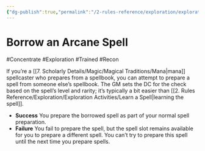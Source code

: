 ```yaml
---
{"dg-publish":true,"permalink":"/2-rules-reference/exploration/exploration-activities/borrow-an-arcane-spell/"}
---
```


# Borrow an Arcane Spell
#Concentrate #Exploration #Trained #Recon 

If you’re a [[7. Scholarly Details/Magic/Magical Traditions/Mana\|mana]] spellcaster who prepares from a spellbook, you can attempt to prepare a spell from someone else’s spellbook. The GM sets the DC for the check based on the spell’s level and rarity; it’s typically a bit easier than [[2. Rules Reference/Exploration/Exploration Activities/Learn a Spell\|learning the spell]].

- **Success** You prepare the borrowed spell as part of your normal spell preparation.
- **Failure** You fail to prepare the spell, but the spell slot remains available for you to prepare a different spell. You can’t try to prepare this spell until the next time you prepare spells.